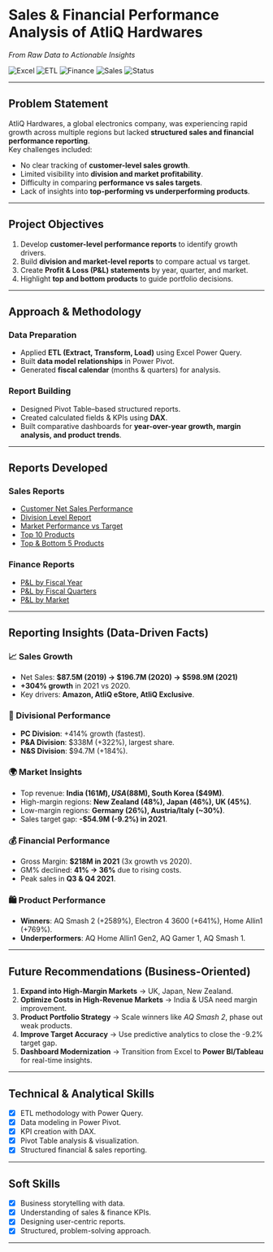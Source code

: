 # Sales & Financial Performance Analysis of AtliQ Hardwares 
*From Raw Data to Actionable Insights*  

![Excel](https://img.shields.io/badge/Tool-Excel-green?logo=microsoft-excel&logoColor=white)  ![ETL](https://img.shields.io/badge/Process-ETL-blue)  ![Finance](https://img.shields.io/badge/Focus-Financial%20Analytics-orange)  ![Sales](https://img.shields.io/badge/Focus-Sales%20Analytics-purple)  ![Status](https://img.shields.io/badge/Status-Completed-success)  

---

## Problem Statement  
AtliQ Hardwares, a global electronics company, was experiencing rapid growth across multiple regions but lacked **structured sales and financial performance reporting**.  
Key challenges included:  
- No clear tracking of **customer-level sales growth**.  
- Limited visibility into **division and market profitability**.  
- Difficulty in comparing **performance vs sales targets**.  
- Lack of insights into **top-performing vs underperforming products**.  

---

## Project Objectives  
1. Develop **customer-level performance reports** to identify growth drivers.  
2. Build **division and market-level reports** to compare actual vs target.  
3. Create **Profit & Loss (P&L) statements** by year, quarter, and market.  
4. Highlight **top and bottom products** to guide portfolio decisions.  

---

## Approach & Methodology  

### Data Preparation  
- Applied **ETL (Extract, Transform, Load)** using Excel Power Query.  
- Built **data model relationships** in Power Pivot.  
- Generated **fiscal calendar** (months & quarters) for analysis.  

### Report Building  
- Designed Pivot Table–based structured reports.  
- Created calculated fields & KPIs using **DAX**.  
- Built comparative dashboards for **year-over-year growth, margin analysis, and product trends**.  

---

## Reports Developed  

### Sales Reports  
- [Customer Net Sales Performance](https://github.com/pruthviiraj/Excel-Projects/blob/main/Sales%20%26%20Financial%20Performance%20Analysis/Customer%20Net%20Sales%20Perfomance%20Repoet.pdf)  
- [Division Level Report](https://github.com/pruthviiraj/Excel-Projects/blob/main/Sales%20%26%20Financial%20Performance%20Analysis/Division%20Level%20Report.pdf)  
- [Market Performance vs Target](https://github.com/pruthviiraj/Excel-Projects/blob/main/Sales%20%26%20Financial%20Performance%20Analysis/Market%20Performance%20Report.pdf)
- [Top 10 Products](https://github.com/pruthviiraj/Excel-Projects/blob/main/Sales%20%26%20Financial%20Performance%20Analysis/Top%2010%20Products.pdf)
- [Top & Bottom 5 Products](https://github.com/pruthviiraj/Excel-Projects/blob/main/Sales%20%26%20Financial%20Performance%20Analysis/Top%20%26%20Bottom%205%20Products.pdf)  
  

### Finance Reports  
- [P&L by Fiscal Year](https://github.com/pruthviiraj/Excel-Projects/blob/main/Sales%20%26%20Financial%20Performance%20Analysis/P%20%26%20L%20by%20Fiscal%20Year.pdf) 
- [P&L by Fiscal Quarters](https://github.com/pruthviiraj/Excel-Projects/blob/main/Sales%20%26%20Financial%20Performance%20Analysis/P%20%26%20L%20for%20Fiscal%20Quarters.pdf)  
- [P&L by Market](https://github.com/pruthviiraj/Excel-Projects/blob/main/Sales%20%26%20Financial%20Performance%20Analysis/P%20%26%20L%20for%20Markets.pdf)  

---

## Reporting Insights (Data-Driven Facts)  

### 📈 Sales Growth  
- Net Sales: **$87.5M (2019) → $196.7M (2020) → $598.9M (2021)**  
- **+304% growth** in 2021 vs 2020.  
- Key drivers: **Amazon, AtliQ eStore, AtliQ Exclusive**.  

### 🏢 Divisional Performance  
- **PC Division**: +414% growth (fastest).  
- **P&A Division**: $338M (+322%), largest share.  
- **N&S Division**: $94.7M (+184%).  

### 🌍 Market Insights  
- Top revenue: **India ($161M), USA ($88M), South Korea ($49M)**.  
- High-margin regions: **New Zealand (48%), Japan (46%), UK (45%)**.  
- Low-margin regions: **Germany (26%), Austria/Italy (~30%)**.  
- Sales target gap: **-$54.9M (-9.2%) in 2021**.  

### 💰 Financial Performance  
- Gross Margin: **$218M in 2021** (3x growth vs 2020).  
- GM% declined: **41% → 36%** due to rising costs.  
- Peak sales in **Q3 & Q4 2021**.  

### 🛍️ Product Performance  
- **Winners**: AQ Smash 2 (+2589%), Electron 4 3600 (+641%), Home Allin1 (+769%).  
- **Underperformers**: AQ Home Allin1 Gen2, AQ Gamer 1, AQ Smash 1.  

---

## Future Recommendations (Business-Oriented)  

1. **Expand into High-Margin Markets** → UK, Japan, New Zealand.  
2. **Optimize Costs in High-Revenue Markets** → India & USA need margin improvement.  
3. **Product Portfolio Strategy** → Scale winners like *AQ Smash 2*, phase out weak products.  
4. **Improve Target Accuracy** → Use predictive analytics to close the -9.2% target gap.  
5. **Dashboard Modernization** → Transition from Excel to **Power BI/Tableau** for real-time insights.  

---

## Technical & Analytical Skills  
- [x] ETL methodology with Power Query.  
- [x] Data modeling in Power Pivot.  
- [x] KPI creation with DAX.  
- [x] Pivot Table analysis & visualization.  
- [x] Structured financial & sales reporting.  

---

## Soft Skills  
- [x] Business storytelling with data.  
- [x] Understanding of sales & finance KPIs.  
- [x] Designing user-centric reports.  
- [x] Structured, problem-solving approach.  

---
